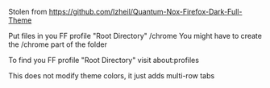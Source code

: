 Stolen from https://github.com/Izheil/Quantum-Nox-Firefox-Dark-Full-Theme

Put files in you FF profile "Root Directory" /chrome   You might have to create the /chrome part of the folder

To find you FF profile "Root Directory" visit about:profiles

This does not modify theme colors, it just adds multi-row tabs

